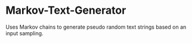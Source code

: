 # Markov-Text-Generator
Uses Markov chains to generate pseudo random text strings based on an input sampling.
